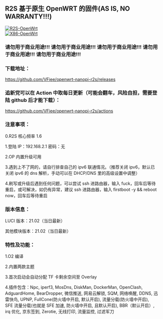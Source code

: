 ## R2S 基于原生 OpenWRT 的固件(AS IS, NO WARRANTY!!!)

[![R2S-OpenWrt](https://github.com/VFiee/openwrt-nanopi-r2s/workflows/R2S-OpenWrt/badge.svg)](https://github.com/VFiee/openwrt-nanopi-r2s/actions/workflows/R2S-OpenWrt.yml)  
[![X86-OpenWrt](https://github.com/VFiee/openwrt-nanopi-r2s/workflows/X86-OpenWrt/badge.svg)](https://github.com/VFiee/openwrt-nanopi-r2s/actions/workflows/X86-OpenWrt.yml)

### 请勿用于商业用途!!! 请勿用于商业用途!!! 请勿用于商业用途!!! 请勿用于商业用途!!! 请勿用于商业用途!!!

### 下载地址：

https://github.com/VFiee/openwrt-nanopi-r2s/releases

### 追新党可以在 Action 中取每日更新（可能会翻车，风险自担，需要登陆 github 后才能下载）：

https://github.com/VFiee/openwrt-nanopi-r2s/actions

### 注意事项：

0.R2S 核心频率 1.6

1.登陆 IP：192.168.2.1 密码：无

2.OP 内置升级可用

3.遇到上不了网的，请自行排查自己的 ipv6 联通情况。（推荐关闭 ipv6，默认已关闭 ipv6 的 dns 解析，手动可以在 DHCP/DNS 里的高级设置中调整）

4.刷写或升级后遇到任何问题，可以尝试 ssh 进路由器，输入 fuck，回车后等待重启，或可解决，如仍有异常，建议 ssh 进路由器，输入 firstboot -y && reboot now，回车后等待重启

### 版本信息：

LUCI 版本：21.02（当日最新）

其他模块版本：21.02（当日最新）

### 特性及功能：

1.O2 编译

2.内置两款主题

3.首次启动会自动分配 TF 卡剩余空间至 Overlay

4.插件包含：Npc, iperf3, MosDns, DiskMan, DockerMan, OpenClash, AdguardHome, BearDropper, 微信推送, 网易云解锁, SQM, 网络唤醒, DDNS, 迅雷快鸟, UPNP, FullCone(防火墙中开启, 默认开启), 流量分载(防火墙中开启), SFE 流量分载(也就是 SFE 加速, 防火墙中开启, 且默认开启), BBR（默认开启）, irq 优化, 京东签到, Zerotie, 无线打印, 流量监控, 过滤军刀
